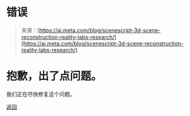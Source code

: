 <!--yml

分类: 未分类

日期: 2024-05-29 12:36:56

-->

# 错误

> 来源：[https://ai.meta.com/blog/scenescript-3d-scene-reconstruction-reality-labs-research/](https://ai.meta.com/blog/scenescript-3d-scene-reconstruction-reality-labs-research/)

# 抱歉，出了点问题。

我们正在尽快修复这个问题。

[返回](//www.facebook.com/)
